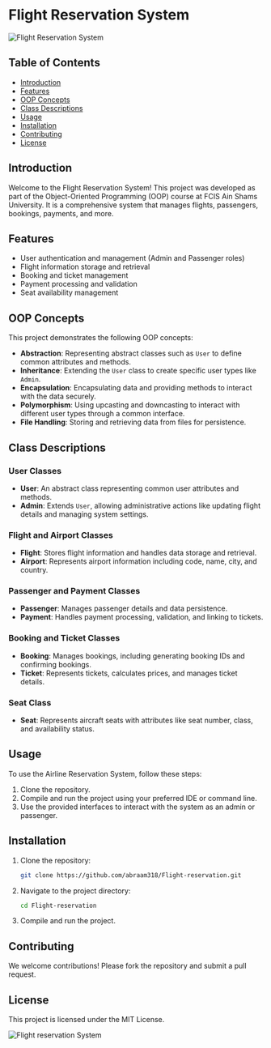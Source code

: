 # Flight Reservation System

![Flight Reservation System](path-to-your-image.jpg)

## Table of Contents

- [Introduction](#introduction)
- [Features](#features)
- [OOP Concepts](#oop-concepts)
- [Class Descriptions](#class-descriptions)
- [Usage](#usage)
- [Installation](#installation)
- [Contributing](#contributing)
- [License](#license)

## Introduction

Welcome to the Flight Reservation System! This project was developed as part of the Object-Oriented Programming (OOP) course at FCIS Ain Shams University. It is a comprehensive system that manages flights, passengers, bookings, payments, and more.

## Features

- User authentication and management (Admin and Passenger roles)
- Flight information storage and retrieval
- Booking and ticket management
- Payment processing and validation
- Seat availability management

## OOP Concepts

This project demonstrates the following OOP concepts:

- **Abstraction**: Representing abstract classes such as `User` to define common attributes and methods.
- **Inheritance**: Extending the `User` class to create specific user types like `Admin`.
- **Encapsulation**: Encapsulating data and providing methods to interact with the data securely.
- **Polymorphism**: Using upcasting and downcasting to interact with different user types through a common interface.
- **File Handling**: Storing and retrieving data from files for persistence.

## Class Descriptions

### User Classes

- **User**: An abstract class representing common user attributes and methods.
- **Admin**: Extends `User`, allowing administrative actions like updating flight details and managing system settings.

### Flight and Airport Classes

- **Flight**: Stores flight information and handles data storage and retrieval.
- **Airport**: Represents airport information including code, name, city, and country.

### Passenger and Payment Classes

- **Passenger**: Manages passenger details and data persistence.
- **Payment**: Handles payment processing, validation, and linking to tickets.

### Booking and Ticket Classes

- **Booking**: Manages bookings, including generating booking IDs and confirming bookings.
- **Ticket**: Represents tickets, calculates prices, and manages ticket details.

### Seat Class

- **Seat**: Represents aircraft seats with attributes like seat number, class, and availability status.

## Usage

To use the Airline Reservation System, follow these steps:

1. Clone the repository.
2. Compile and run the project using your preferred IDE or command line.
3. Use the provided interfaces to interact with the system as an admin or passenger.

## Installation

1. Clone the repository:
    ```bash
    git clone https://github.com/abraam318/Flight-reservation.git
    ```
2. Navigate to the project directory:
    ```bash
    cd Flight-reservation
    ```
3. Compile and run the project.

## Contributing

We welcome contributions! Please fork the repository and submit a pull request.

## License

This project is licensed under the MIT License.

![Flight reservation System](path-to-another-image.jpg)
